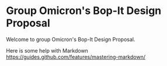 # Group Omicron's Bop-It Design Proposal

Welcome to group Omicron's Bop-It Design Proposal.

Here is some help with Markdown https://guides.github.com/features/mastering-markdown/

